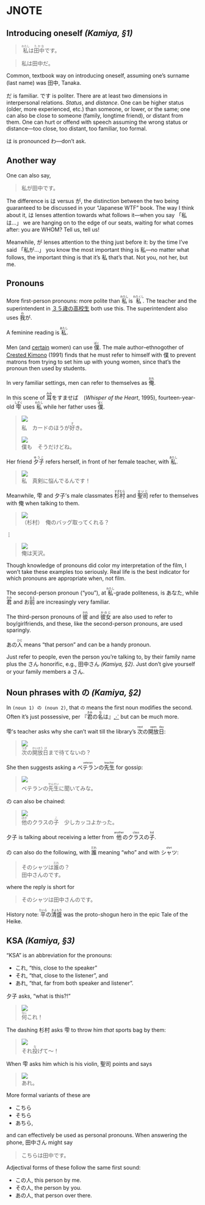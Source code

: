 # JNOTE

## Introducing oneself <cite>(Kamiya, §1)</cite>

> <ruby>私<rt>わたし</rt></ruby>は<ruby>田中<rt>たかな</rt></ruby>です。

> 私は田中だ。

Common, textbook way on introducing oneself, assuming one’s surname (last name) was 田中, Tanaka.

だ is familiar. です is politer. There are at least two dimensions in interpersonal relations. *Status*, and *distance*. One can be higher status (older, more experienced, etc.) than someone, or lower, or the same; one can also be close to someone (family, longtime friend), or distant from them. One can hurt or offend with speech assuming the wrong status or distance—too close, too distant, too familiar, too formal.

は is pronounced わ—don’t ask.

## Another way

One can also say,

> 私が田中です。

The difference is は versus が, the distinction between the two being guaranteed to be discussed in your “Japanese WTF” book. The way I think about it, は lenses attention towards what follows it—when you say 「私は…」 we are hanging on to the edge of our seats, waiting for what comes after: you are WHOM? Tell us, tell us!

Meanwhile, が lenses attention to the thing just before it: by the time I’ve said 「私が…」 you know the most important thing is 私—no matter what follows, the important thing is that it’s 私 that’s that. Not you, not her, but me.

## Pronouns

More first-person pronouns: more polite than <ruby>私<rt>わたし</rt></ruby> is <ruby>私<rt>わたくし</rt></ruby>. The teacher and the superintendent in [３５歳の高校生](http://wiki.d-addicts.com/35-sai_no_Koukousei) both use this. The superintendent also uses <ruby>我<rt>わ</rt></ruby>が.

A feminine reading is <ruby>私<rt>あたし</rt></ruby>.

Men (and [certain](http://tvtropes.org/pmwiki/pmwiki.php/Main/Bokukko) women) can use <ruby>僕<rt>ぼく</rt></ruby>. The male author–ethnogother of [Crested Kimono](http://www.goodreads.com/review/show/878425523) (1991) finds that he must refer to himself with 僕 to prevent matrons from trying to set him up with young women, since that’s the pronoun then used by students.

In very familiar settings, men can refer to themselves as <ruby>俺<rt>おれ</rt></ruby>.

In this scene of <ruby>耳<rt>みみ</rt></ruby>をすませば　(*Whisper of the Heart*, 1995), fourteen-year-old <ruby>雫<rt>しずく</rt></ruby> uses <ruby>私<rt>わたし</rt></ruby> while her father uses <ruby>僕<rt>ぼく</rt></ruby>.

> <img src="snaps/mimi/22.jpg"><br>
> 私　カードのほうが<ruby>好<rt>す</rt></ruby>き。
>
> <img src="snaps/mimi/23.jpg"><br>
> 僕も　そうだけどね。

Her friend <ruby>夕子<rt>ゆうこ</rt></ruby> refers herself, in front of her female teacher, with <ruby>私<rt>あたし</rt></ruby>.

> <img src="snaps/mimi/101.jpg"><br>
> 私　真剣に悩んでるんです！

Meanwhile, 雫 and 夕子’s male classmates <ruby>杉村<rt>すぎむら</rt></ruby> and <ruby>聖司<rt>せいじ</rt></ruby> refer to themselves with 俺 when talking to them.

> <img src="snaps/mimi/147.jpg"><br>
> （杉村）　俺のバッグ取ってくれる？

⋮

> <img src="snaps/mimi/745.jpg"><br>
> 俺は天沢。

Though knowledge of pronouns did color my interpretation of the film, I won’t take these examples too seriously. Real life is the best indicator for which pronouns are appropriate when, not film.

The second-person pronoun (“you”), at <ruby>私<rt>わたし</rt></ruby>-grade politeness, is あなた, while <ruby>君<rt>きみ</rt></ruby> and お<ruby>前<rt>まえ</rt></ruby> are increasingly very familiar.

The third-person pronouns of <ruby>彼<rt>かれ</rt></ruby> and <ruby>彼女<rt>かのじ</rt></ruby> are also used to refer to boy/girlfriends, and these, like the second-person pronouns, are used sparingly.

あの<ruby>人<rt>ひと</rt></ruby> means “that person” and can be a handy pronoun.

Just refer to people, even the person you’re talking to, by their family name plus the さん honorific, e.g., 田中さん  <cite>(Kamiya, §2)</cite>. Just don’t give yourself or your family members a さん.

## Noun phrases with の <cite>(Kamiya, §2)</cite>

In `(noun 1) の (noun 2)`, that `の` means the first noun modifies the second. Often it’s just possessive, per 『<ruby>君<rt>きみ</rt></ruby>の<ruby>名<rt>な</rt></ruby>は』[⋰](http://www.animenewsnetwork.com/encyclopedia/anime.php?id=18171) but can be much more.

雫’s teacher asks why she can’t wait till the library’s <ruby>次<rt>next</rt></ruby>の<ruby>開放<rt>open</rt></ruby><ruby>日<rt>day</rt></ruby>:

> <img src="snaps/mimi/72.jpg"><br>
> <ruby>次<rt>つぎ</rt></ruby>の<ruby>開放<rt>かいほう</rt></ruby><ruby>日<rt>び</rt></ruby>まで待てないの？

She then suggests asking a <ruby>ベテラン<rt>veteran</rt></ruby>の<ruby>先生<rt>teacher</rt></ruby> for gossip:

> <img src="snaps/mimi/92.jpg"><br>
> ベテランの<ruby>先生<rt>せんせい</rt></ruby>に聞いてみな。

の can also be chained:

> <img src="snaps/mimi/137.jpg"><br>
> <ruby>他<rt>ほか</rt></ruby>のクラスの<ruby>子<rt>こ</rt></ruby>　少しカッコよかった。

夕子 is talking about receiving a letter from <ruby>他<rt>another</rt></ruby>の<ruby>クラス<rt>class</rt></ruby>の<ruby>子<rt>kid</rt></ruby>.

の can also do the following, with <ruby>誰<rt>だれ</rt></ruby> meaning “who” and with <ruby>シャツ<rt>shirt</rt></ruby>:

> そのシャツは<ruby>誰<rt>だれ</rt></ruby>の？  
> 田中さんのです。

where the reply is short for

> そのシャツは田中さんのです。

History note: <ruby>平<rt>たいら</rt></ruby>の<ruby>清盛<rt>きよもり</rt></ruby> was the proto-shogun hero in the epic Tale of the Heike.

## KSA <cite>(Kamiya, §3)</cite>

“KSA” is an abbreviation for the pronouns:

- これ, “this, close to the speaker”
- それ, “that, close to the listener”, and
- あれ, “that, far from both speaker and listener”.

夕子 asks, “what is this?!”

> <img src="snaps/mimi/126.jpg"><br>
> <ruby>何<rt>なに</rt></ruby>これ！

The dashing 杉村 asks 雫 to throw him *that* sports bag by them:

> <img src="snaps/mimi/151.jpg"><br>
> それ<ruby>投<rt>な</rt></ruby>げて～！

When 雫 asks him which is his violin, 聖司 points and says

> <img src="snaps/mimi/687.jpg"><br>
> あれ。

More formal variants of these are

- こちら
- そちら
- あちら,

and can effectively be used as personal pronouns. When answering the phone, 田中さん might say

> こちらは田中です。

Adjectival forms of these follow the same first sound:

- この人, this person by me.
- その人, the person by you.
- あの人, that person over there.
